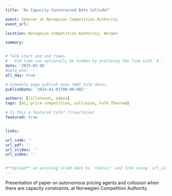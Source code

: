 ```yaml
---
title: 'Do Capacity Constrained Bots Collude?'

event: Seminar at Norwgeian Competition Authority
event_url: 

location: Norwgeian Competition Authority, Bergen

summary:


# Talk start and end times.
#   End time can optionally be hidden by prefixing the line with `#`.
date: '2025-02-06'
#date_end: ''
all_day: true

# Schedule page publish date (NOT talk date).
publishDate: '2024-01-01T00:00:00Z'

authors: [lilletvedt, admin]
tags: [AI, price competition, collusion, Folk Theorem]

# Is this a featured talk? (true/false)
featured: true


links:

url_code: ''
url_pdf: ''
url_slides: ''
url_video: ''


#**Upload** an existing slide deck to `static/` and link using `url_slides` parameter in the front matter of the talk file
---
```


Presentation of paper on autonomous pricing agents and collusion when there are capacity constraints, at Norwegian Competition Authority.
